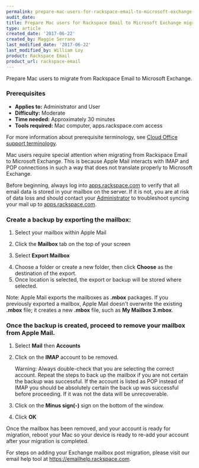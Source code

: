 ```yaml
---
permalink: prepare-mac-users-for-rackspace-email-to-microsoft-exchange-migration/
audit_date:
title: Prepare Mac users for Rackspace Email to Microsoft Exchange migration.
type: article
created_date: '2017-06-22'
created_by: Maggie Serrano
last_modified_date: '2017-06-22'
last_modified_by: William Loy
product: Rackspace Email
product_url: rackspace-email
---
```

Prepare Mac users to migrate  from Rackspace Email to Microsoft Exchange.

### Prerequisites

- **Applies to:** Administrator and User
- **Difficulty:** Moderate
- **Time needed:** Approximately 30 minutes
- **Tools required:** Mac computer, apps.rackspace.com access

For more information about prerequisite terminology, see [Cloud Office support terminology](/how-to/cloud-office-support-terminology/).

Mac users require special attention when migrating from Rackspace Email to Microsoft Exchange. This is because Apple Mail interacts with IMAP and POP connections
in such a way that does not translate properly to Microsoft Exchange.

Before beginning, always log into [apps.rackspace.com](https://apps.rackspace.com/index.php) to verify that all email data is stored in your mailbox on the server. If it is not, you are at risk of data loss
and should contact your [Administrator](/how-to/cloud-office-support-terminology/) to troubleshoot syncing your mail up to [apps.rackspace.com](https://apps.rackspace.com/index.php).

### Create a backup by exporting the mailbox:

1. Select your mailbox within Apple Mail

<!--add screen shot file selectmailbox.png-->

2. Click the **Mailbox** tab on the top of your screen

3.  Select **Export Mailbox**

<!--add screen shot file clickmailboxtabandselectexportmailbox.png-->

4.  Choose a folder or create a new folder, then click **Choose** as the destination of the export.
5.  Once location is selected, the export or backup will be stored where selected.

<!--add screen shot file backupiscreated.png-->


Note: Apple Mail exports the mailboxes as **.mbox** packages. If you previously exported a mailbox, Apple Mail doesn't overwrite the existing **.mbox** file; it creates
a new **.mbox** file, such as **My Mailbox 3.mbox**.

### Once the backup is created, proceed to remove your mailbox from Apple Mail.
1. Select **Mail** then **Accounts**

<!--add screen shot file selectmailandclickonaccounts.png-->

2.  Click on the **IMAP** account to be removed.

    Warning: Always double-check  that you are selecting the correct account. Repeat the steps to back up the mailbox if you are not certain the backup was successful. If the account is listed as POP instead of IMAP you should be absolutely certain the back up was successful before proceeding. If it was not the data will be unrecoverable.

3.  Click on the **Minus sign(-)** sign on the bottom of the window.

<!--add screen shot file clickontheminussign.png-->

4.  Click **OK**


Once the mailbox has been removed, and your account is ready for migration, reboot your Mac so your device is ready to re-add your account after your migration is completed.

For steps on adding your Exchange mailbox post migration, please visit our email help tool at https://emailhelp.rackspace.com.
